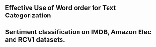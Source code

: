 ## Effective Use of Word order for Text Categorization
## Sentiment classification on IMDB, Amazon Elec and RCV1 datasets.
